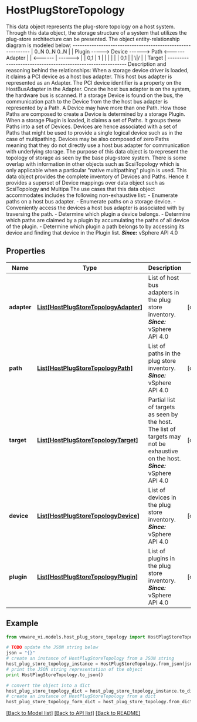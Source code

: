 # HostPlugStoreTopology

This data object represents the plug-store topology on a host system.  Through this data object, the storage structure of a system that utilizes the plug-store architecture can be presented.  The object entity-relationship diagram is modeled below:        ------------------------------------------------------------       |             0..N             0..N      0..N              |       |   Plugin ----->  Device  ------>  Path  <------  Adapter |       |                          <------   |    ------>          |       |                          0,1       |          1          |       |                                    |                     |       |                                    | 0,1                 |       |                                   \\|/                    |       |                                  Target                  |       ------------------------------------------------------------ Description and reasoning behind the relationships:  When a storage device driver is loaded, it claims a PCI device as a host bus adapter. This host bus adapter is represented as an Adapter. The PCI device identifier is a property on the HostBusAdapter in the Adapter.  Once the host bus adapter is on the system, the hardware bus is scanned. If a storage Device is found on the bus, the communication path to the Device from the the host bus adapter is represented by a Path. A Device may have more than one Path. How those Paths are composed to create a Device is determined by a storage Plugin.  When a storage Plugin is loaded, it claims a set of Paths. It groups these Paths into a set of Devices. Devices are hence associated with a set of Paths that might be used to provide a single logical device such as in the case of multipathing. Devices may be also composed of zero Paths meaning that they do not directly use a host bus adapter for communication with underlying storage.  The purpose of this data object is to represent the topology of storage as seen by the base plug-store system. There is some overlap with information in other objects such as ScsiTopology which is only applicable when a particular \"native multipathing\" plugin is used. This data object provides the complete inventory of Devices and Paths. Hence it provides a superset of Device mappings over data object such as ScsiTopology and Multipa  The use cases that this data object accommodates includes the following non-exhaustive list: - Enumerate paths on a host bus adapter. - Enumerate paths on a storage device. - Conveniently access the devices a host bus adapter is   associated with by traversing the path. - Determine which plugin a device belongs. - Determine which paths are claimed by a plugin by   accumulating the paths of all device of the plugin. - Determine which plugin a path belongs to by accessing its   device and finding that device in the Plugin list.    ***Since:*** vSphere API 4.0 

## Properties
Name | Type | Description | Notes
------------ | ------------- | ------------- | -------------
**adapter** | [**List[HostPlugStoreTopologyAdapter]**](HostPlugStoreTopologyAdapter.md) | List of host bus adapters in the plug store inventory.  ***Since:*** vSphere API 4.0  | [optional] 
**path** | [**List[HostPlugStoreTopologyPath]**](HostPlugStoreTopologyPath.md) | List of paths in the plug store inventory.  ***Since:*** vSphere API 4.0  | [optional] 
**target** | [**List[HostPlugStoreTopologyTarget]**](HostPlugStoreTopologyTarget.md) | Partial list of targets as seen by the host.  The list of targets may not be exhaustive on the host.  ***Since:*** vSphere API 4.0  | [optional] 
**device** | [**List[HostPlugStoreTopologyDevice]**](HostPlugStoreTopologyDevice.md) | List of devices in the plug store inventory.  ***Since:*** vSphere API 4.0  | [optional] 
**plugin** | [**List[HostPlugStoreTopologyPlugin]**](HostPlugStoreTopologyPlugin.md) | List of plugins in the plug store inventory.  ***Since:*** vSphere API 4.0  | [optional] 

## Example

```python
from vmware_vi.models.host_plug_store_topology import HostPlugStoreTopology

# TODO update the JSON string below
json = "{}"
# create an instance of HostPlugStoreTopology from a JSON string
host_plug_store_topology_instance = HostPlugStoreTopology.from_json(json)
# print the JSON string representation of the object
print HostPlugStoreTopology.to_json()

# convert the object into a dict
host_plug_store_topology_dict = host_plug_store_topology_instance.to_dict()
# create an instance of HostPlugStoreTopology from a dict
host_plug_store_topology_form_dict = host_plug_store_topology.from_dict(host_plug_store_topology_dict)
```
[[Back to Model list]](../README.md#documentation-for-models) [[Back to API list]](../README.md#documentation-for-api-endpoints) [[Back to README]](../README.md)


